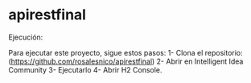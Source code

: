 # apirestfinal

Ejecución:

Para ejecutar este proyecto, sigue estos pasos: 1- Clona el repositorio: (https://github.com/rosalesnico/apirestfinal) 2- Abrir en Intelligent Idea Community 3- Ejecutarlo 4- Abrir H2 Console.
